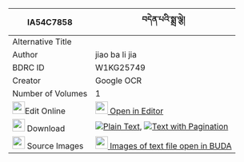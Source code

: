 |IA54C7858|བདེན་པའི་སྨྲ་ལྕེ། 
| --- | --- 
|Alternative Title |
|Author| jiao ba li jia
|BDRC ID | W1KG25749
|Creator | Google OCR
|Number of Volumes| 1
|<img width="25" src="https://img.icons8.com/color/25/000000/edit-property.png">Edit Online| [<img width="25" src="https://avatars.githubusercontent.com/u/45091458?s=200&v=4"> Open in Editor](http://editor.openpecha.org/IA54C7858)
|<img width="25" src="https://img.icons8.com/fluent/48/000000/download-2.png"/>  Download | [![](https://img.icons8.com/color/20/000000/txt.png)Plain Text](https://github.com/Openpecha/IA54C7858/releases/download/v2/denpa_i_mache_plain_IA54C7858.zip), [![](https://img.icons8.com/color/20/000000/txt.png)Text with Pagination](https://github.com/Openpecha/IA54C7858/releases/download/v2/denpa_i_mache_pages_IA54C7858.zip)
|<img width="25" src="https://img.icons8.com/plasticine/100/000000/pictures-folder.png"/>  Source Images | [<img width="25" src="https://library.bdrc.io/icons/BUDA-small.svg"> Images of text file open in BUDA](https://library.bdrc.io/show/bdr:W1KG25749)
